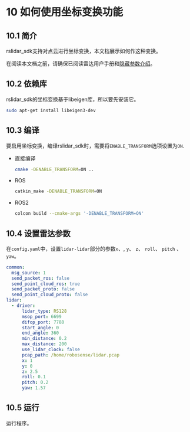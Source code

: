 # 10 如何使用坐标变换功能



## 10.1 简介

rslidar_sdk支持对点云进行坐标变换，本文档展示如何作这种变换。 

在阅读本文档之前，请确保已阅读雷达用户手册和[隐藏参数介绍](../intro/03_hiding_parameters_intro_CN.md)。



## 10.2 依赖库

rslidar_sdk的坐标变换基于libeigen库，所以要先安装它。

```bash
sudo apt-get install libeigen3-dev
```



## 10.3 编译

要启用坐标变换，编译rslidar_sdk时，需要将```ENABLE_TRANSFORM```选项设置为```ON```.

- 直接编译

  ```bash
  cmake -DENABLE_TRANSFORM=ON ..
  ```

- ROS

  ```bash
  catkin_make -DENABLE_TRANSFORM=ON
  ```

- ROS2

  ```bash
  colcon build --cmake-args '-DENABLE_TRANSFORM=ON'
  ```



## 10.4 设置雷达参数

在`config.yaml`中，设置`lidar-lidar`部分的参数`x`、, `y`、 `z`、 `roll`、 `pitch` 、`yaw`。

```yaml
common:
  msg_source: 1                                       
  send_packet_ros: false                                
  send_point_cloud_ros: true                            
  send_packet_proto: false                              
  send_point_cloud_proto: false                         
lidar:
  - driver:
      lidar_type: RS128            
      msop_port: 6699              
      difop_port: 7788             
      start_angle: 0               
      end_angle: 360             
      min_distance: 0.2            
      max_distance: 200           
      use_lidar_clock: false       
      pcap_path: /home/robosense/lidar.pcap     
      x: 1
      y: 0
      z: 2.5
      roll: 0.1
      pitch: 0.2
      yaw: 1.57
```



## 10.5 运行

运行程序。
